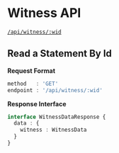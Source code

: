 # Witness API

[`/api/witness/:wid`](#read-a-statement-by-id)  

## Read a Statement By Id

**Request Format**

```ts
method   : 'GET'
endpoint : '/api/witness/:wid'
```

**Response Interface**

```ts
interface WitnessDataResponse {
  data : {
    witness : WitnessData
  }
}
```
